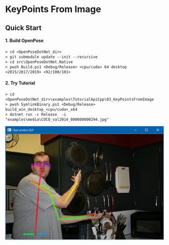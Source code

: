# KeyPoints From Image

## Quick Start

#### 1. Build OpenPose

````dos
> cd <OpenPoseDotNet_dir>
> git submodule update --init --recursive
> cd src\OpenPoseDotNet.Native
> pwsh Build.ps1 <Debug/Release> <cpu/cuda> 64 desktop <2015/2017/2019> <92/100/101>
````

#### 2. Try Tutorial

````dos
> cd <OpenPoseDotNet_dir>\examples\TutorialApiCpp\03_KeyPointsFromImage
> pwsh SymlinkBinary.ps1 <Debug/Release> build_win_desktop_<cpu/cuda>_x64
> dotnet run -c Release  -i "examples\media\COCO_val2014_000000000294.jpg"
````

<img src="images/example_turorial_3.png"/>